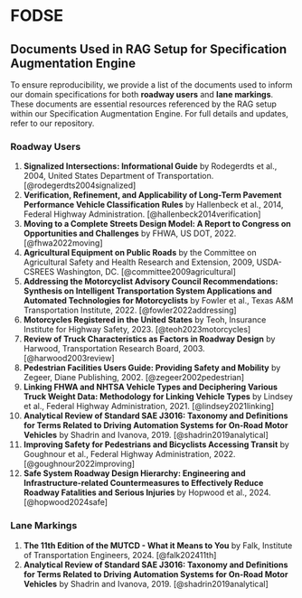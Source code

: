 # FODSE

## Documents Used in RAG Setup for Specification Augmentation Engine

To ensure reproducibility, we provide a list of the documents used to inform our domain specifications for both **roadway users** and **lane markings**. These documents are essential resources referenced by the RAG setup within our Specification Augmentation Engine. For full details and updates, refer to our repository.

### Roadway Users
1. **Signalized Intersections: Informational Guide** by Rodegerdts et al., 2004, United States Department of Transportation. [@rodegerdts2004signalized]
2. **Verification, Refinement, and Applicability of Long-Term Pavement Performance Vehicle Classification Rules** by Hallenbeck et al., 2014, Federal Highway Administration. [@hallenbeck2014verification]
3. **Moving to a Complete Streets Design Model: A Report to Congress on Opportunities and Challenges** by FHWA, US DOT, 2022. [@fhwa2022moving]
4. **Agricultural Equipment on Public Roads** by the Committee on Agricultural Safety and Health Research and Extension, 2009, USDA-CSREES Washington, DC. [@committee2009agricultural]
5. **Addressing the Motorcyclist Advisory Council Recommendations: Synthesis on Intelligent Transportation System Applications and Automated Technologies for Motorcyclists** by Fowler et al., Texas A&M Transportation Institute, 2022. [@fowler2022addressing]
6. **Motorcycles Registered in the United States** by Teoh, Insurance Institute for Highway Safety, 2023. [@teoh2023motorcycles]
7. **Review of Truck Characteristics as Factors in Roadway Design** by Harwood, Transportation Research Board, 2003. [@harwood2003review]
8. **Pedestrian Facilities Users Guide: Providing Safety and Mobility** by Zegeer, Diane Publishing, 2002. [@zegeer2002pedestrian]
9. **Linking FHWA and NHTSA Vehicle Types and Deciphering Various Truck Weight Data: Methodology for Linking Vehicle Types** by Lindsey et al., Federal Highway Administration, 2021. [@lindsey2021linking]
10. **Analytical Review of Standard SAE J3016: Taxonomy and Definitions for Terms Related to Driving Automation Systems for On-Road Motor Vehicles** by Shadrin and Ivanova, 2019. [@shadrin2019analytical]
11. **Improving Safety for Pedestrians and Bicyclists Accessing Transit** by Goughnour et al., Federal Highway Administration, 2022. [@goughnour2022improving]
12. **Safe System Roadway Design Hierarchy: Engineering and Infrastructure-related Countermeasures to Effectively Reduce Roadway Fatalities and Serious Injuries** by Hopwood et al., 2024. [@hopwood2024safe]

### Lane Markings
1. **The 11th Edition of the MUTCD - What it Means to You** by Falk, Institute of Transportation Engineers, 2024. [@falk202411th]
2. **Analytical Review of Standard SAE J3016: Taxonomy and Definitions for Terms Related to Driving Automation Systems for On-Road Motor Vehicles** by Shadrin and Ivanova, 2019. [@shadrin2019analytical]
